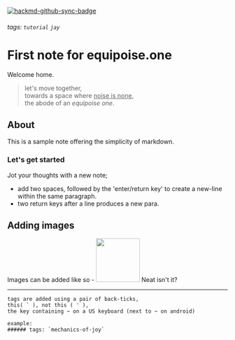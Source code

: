 [![hackmd-github-sync-badge](https://hackmd.io/tcFTi_m6Q3qM7dDsfMeRVQ/badge)](https://hackmd.io/tcFTi_m6Q3qM7dDsfMeRVQ)
###### tags: `tutorial` `jay`  

# First note for equipoise.one

Welcome home.

> let's move together,  
> towards a space where <u>noise is none</u>,  
> the abode of an *equipoise one*.



## About
This is a sample note offering the simplicity of markdown.

### Let's get started
Jot your thoughts with a new note;  
* add two spaces, followed by the 'enter/return key' to create a new-line within the same paragraph.
* two return keys after a line produces a new para.

## Adding images
Images can be added like so - 
<img src="https://github.githubassets.com/images/modules/logos_page/GitHub-Mark.png" width="100px" height="100px"/> 
Neat isn't it?

---

```
tags are added using a pair of back-ticks,  
this( ` ), not this ( ' ), 
the key containing ~ on a US keyboard (next to ~ on android) 

example:
###### tags: `mechanics-of-joy`
```